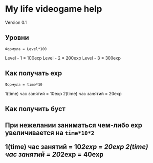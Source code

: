 <h1>My life videogame help</h1>

Version 0.1

<h2>Уровни</h2>

`Формула = Level*100`

Level - 1 = 100exp
Level - 2 = 200exp
Level - 3 = 300exp

<h2>Как получать exp</h2>

`Формула = time*10`

1(time) час занятий = 10exp
2(time) час занятий = 20exp

<h2>Как получить буст<h2>

При нежелании заниматься чем-либо exp увеличивается на `time*10*2`

1(time) час занятий = 10*2exp = 20exp
2(time) час занятий = 20*2exp = 40exp
